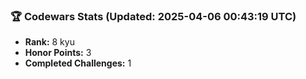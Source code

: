 ### 🏆 Codewars Stats (Updated: 2025-04-06 00:43:19 UTC)

- **Rank:** 8 kyu
- **Honor Points:** 3
- **Completed Challenges:** 1
